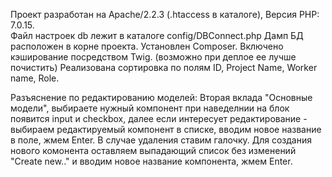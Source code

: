 Проект разработан на Apache/2.2.3 (.htaccess в каталоге), Версия PHP: 7.0.15.
<br>Файл настроек db лежит в каталоге config/DBConnect.php 
Дамп БД расположен в корне проекта.
Установлен Composer.
Включено кэширование посредством Twig. (возможно при деплое ее лучше почистить)
Реализована сортировка по полям ID, Project Name, Worker name, Role.

Разъяснение по редактированию моделей:
Вторая вклада "Основные модели", выбираете нужный компонент при наведелнии на блок появится input и checkbox, 
далее если интересует редактирование - выбираем редактируемый компонент в списке, вводим новое название в поле, жмем Enter. 
В случае удаления ставим галочку.
Для создания нового комонента оставляем выпадающий список без изменений "Create new.." и вводим новое название компонента, жмем Enter.